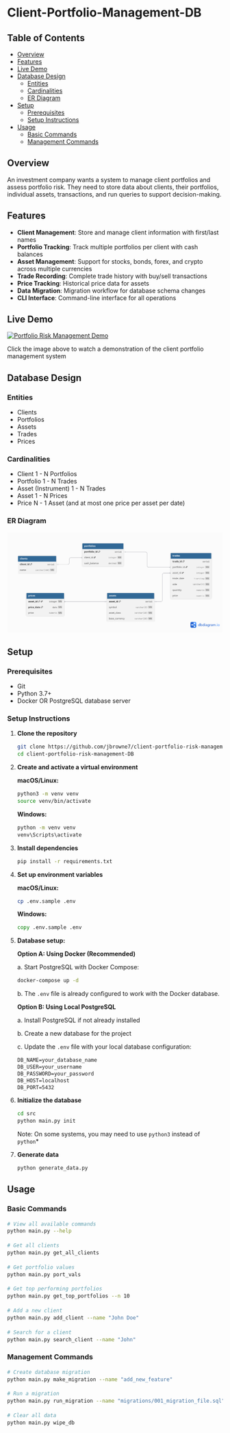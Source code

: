 # Client-Portfolio-Management-DB

## Table of Contents
- [Overview](#overview)
- [Features](#features)
- [Live Demo](#live-demo)
- [Database Design](#database-design)
  - [Entities](#entities)
  - [Cardinalities](#cardinalities)
  - [ER Diagram](#er-diagram)
- [Setup](#setup)
  - [Prerequisites](#prerequisites)
  - [Setup Instructions](#setup-instructions)
- [Usage](#usage)
  - [Basic Commands](#basic-commands)
  - [Management Commands](#management-commands)

## Overview
An investment company wants a system to manage client portfolios and assess portfolio risk. 
They need to store data about clients, their portfolios, individual assets, transactions, and run queries to support decision-making.

## Features
- **Client Management**: Store and manage client information with first/last names
- **Portfolio Tracking**: Track multiple portfolios per client with cash balances
- **Asset Management**: Support for stocks, bonds, forex, and crypto across multiple currencies
- **Trade Recording**: Complete trade history with buy/sell transactions
- **Price Tracking**: Historical price data for assets
- **Data Migration**: Migration workflow for database schema changes
- **CLI Interface**: Command-line interface for all operations

## Live Demo


[![Portfolio Risk Management Demo](https://img.youtube.com/vi/dQw4w9WgXcQ/0.jpg)](https://www.youtube.com/watch?v=dQw4w9WgXcQ)

Click the image above to watch a demonstration of the client portfolio management system


## Database Design

### Entities
- Clients
- Portfolios
- Assets
- Trades
- Prices

### Cardinalities
- Client 1 - N Portfolios 
- Portfolio 1 - N Trades
- Asset (Instrument) 1 - N Trades
- Asset 1 - N Prices
- Price N - 1 Asset (and at most one price per asset per date)

### ER Diagram

![ERD.png](ERD.png)

## Setup

### Prerequisites

- Git
- Python 3.7+
- Docker OR PostgreSQL database server

### Setup Instructions

1. **Clone the repository**
   ```bash
   git clone https://github.com/jbrowne7/client-portfolio-risk-management-DB.git
   cd client-portfolio-risk-management-DB
   ```

2. **Create and activate a virtual environment**
   
   **macOS/Linux:**
   ```bash
   python3 -m venv venv
   source venv/bin/activate 
   ```
   
   **Windows:**
   ```cmd
   python -m venv venv
   venv\Scripts\activate
   ```

3. **Install dependencies**
   ```bash
   pip install -r requirements.txt
   ```

4. **Set up environment variables**
   
   **macOS/Linux:**
   ```bash
   cp .env.sample .env
   ```
   
   **Windows:**
   ```cmd
   copy .env.sample .env
   ```

5. **Database setup:**

   **Option A: Using Docker (Recommended)**
   
   a. Start PostgreSQL with Docker Compose:
   ```bash
   docker-compose up -d
   ```
   
   b. The `.env` file is already configured to work with the Docker database.

   **Option B: Using Local PostgreSQL**
   
   a. Install PostgreSQL if not already installed
   
   b. Create a new database for the project
   
   c. Update the `.env` file with your local database configuration:
   ```
   DB_NAME=your_database_name
   DB_USER=your_username
   DB_PASSWORD=your_password
   DB_HOST=localhost
   DB_PORT=5432
   ```

6. **Initialize the database**
   ```bash
   cd src
   python main.py init
   ```
   
   Note: On some systems, you may need to use `python3` instead of `python`*

7. **Generate data**
   ```bash
   python generate_data.py
   ```

## Usage

### Basic Commands
```bash
# View all available commands
python main.py --help

# Get all clients
python main.py get_all_clients

# Get portfolio values
python main.py port_vals

# Get top performing portfolios
python main.py get_top_portfolios --n 10

# Add a new client
python main.py add_client --name "John Doe"

# Search for a client
python main.py search_client --name "John"
```

### Management Commands
```bash
# Create database migration
python main.py make_migration --name "add_new_feature"

# Run a migration
python main.py run_migration --name "migrations/001_migration_file.sql"

# Clear all data
python main.py wipe_db
```
